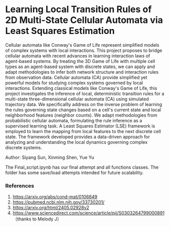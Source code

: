 # Learning Local Transition Rules of 2D Multi-State Cellular Automata via Least Squares Estimation
Cellular automata like Conway's Game of Life represent simplified models of complex systems with local interactions. This project proposes to bridge cellular automata with recent advances in learning interaction laws of agent-based systems. By treating the 3D Game of Life with multiple cell types as an agent-based system with discrete states, we can apply and adapt methodologies to infer both network structure and interaction rules from observation data.
Cellular automata (CA) provide simplified yet powerful models for studying complex systems governed by local interactions. Extending classical models like Conway's Game of Life, this project investigates the inference of local, deterministic transition rules for a multi-state three-dimensional cellular automata (CA) using simulated trajectory data. We specificallly address on the inverse problem of learning the rules governing state changes based on a cell's current state and local neighborhood features (neighbor counts). We adapt methodologies from probabilistic cellular automata, formulating the rule inference as a supervised learning task. A Least Squares Estimator (LSE) framework is employed to learn the mapping from local features to the next discrete cell state. The framework developed provides a data-driven approach for analyzing and understanding the local dynamics governing complex discrete systems.

Author: Siyang Sun, Xinming Shen, Yue Yu

The Final_script.ipynb has our final attempt and all functions classes. The folder has some save/load attempts intended for future scalability. 


### References
1. https://arxiv.org/abs/cond-mat/0106649
2. https://pubmed.ncbi.nlm.nih.gov/33730201/
3. https://arxiv.org/html/2405.02928v2
2. https://www.sciencedirect.com/science/article/pii/S0303264799000891 （thanks to Melody J）


